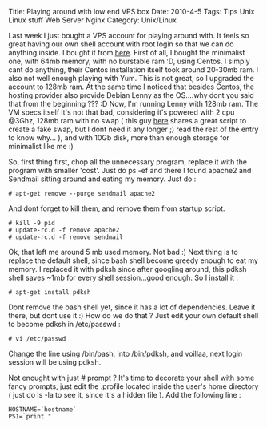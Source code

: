 Title: Playing around with low end VPS box
Date: 2010-4-5
Tags: Tips Unix Linux stuff Web Server Nginx
Category: Unix/Linux

Last week I just bought a VPS account for playing around with. It feels so great having our own shell account with root login so that we can do anything inside. I bought it from [here][1]. First of all, I bought the minimalist one, with 64mb memory, with no burstable ram :D, using Centos. I simply cant do anything, their Centos installation itself took around 20-30mb ram. I also not well enough playing with Yum. This is not great, so I upgraded the account to 128mb ram. At the same time I noticed that besides Centos, the hosting provider also provide Debian Lenny as the OS....why dont you said that from the beginning ??? :D Now, I'm running Lenny with 128mb ram. The VM specs itself it's not that bad, considering it's powered with 2 cpu @3Ghz, 128mb ram with no swap ( this guy [here][2] shares a great script to create a fake swap, but I dont need it any longer ;) read the rest of the entry to know why... ), and with 10Gb disk, more than enough storage for minimalist like me :)

So, first thing first, chop all the unnecessary program, replace it with the program with smaller 'cost'. Just do ps -ef and there I found apache2 and Sendmail sitting around and eating my memory. Just do :

```
# apt-get remove --purge sendmail apache2
```
And dont forget to kill them, and remove them from startup script.
```
# kill -9 pid
# update-rc.d -f remove apache2
# update-rc.d -f remove sendmail
```
Ok, that left me around 5 mb used memory. Not bad :)
Next thing is to replace the default shell, since bash shell become greedy enough to eat my memory. I replaced it with pdksh since after googling around, this pdksh shell saves ~1mb for every shell session...good enough. So I install it :
```
# apt-get install pdksh
```
Dont remove the bash shell yet, since it has a lot of dependencies. Leave it there, but dont use it :) How do we do that ? Just edit your own default shell to become pdksh in /etc/passwd :
```
# vi /etc/passwd
```
Change the line using /bin/bash, into /bin/pdksh, and voillaa, next login session will be using pdksh.


Not enought with just # prompt ? It's time to decorate your shell with some fancy prompts, just edit the .profile located inside the user's home directory ( just do ls -la to see it, since it's a hidden file ). Add the following line :


```
HOSTNAME=`hostname`
PS1=`print "
```

[1]: http://www.pasarhosting.com
[2]: https://www.vpsmart.com/clients/knowledgebase.php?action=displayarticle&id=4
